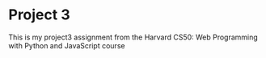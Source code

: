 # Project 3


This is my project3 assignment from the Harvard CS50: Web Programming with Python and JavaScript course